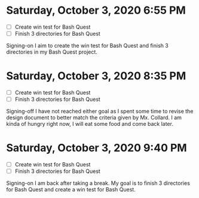 # Saturday, October 3, 2020 6:55 PM
- [ ] Create win test for Bash Quest
- [ ] Finish 3 directories for Bash Quest

Signing-on I aim to create the win test for Bash Quest and finish 3 directories in my Bash Quest project.

# Saturday, October 3, 2020 8:35 PM
- [ ] Create win test for Bash Quest
- [ ] Finish 3 directories for Bash Quest

Signing-off I have not reached either goal as I spent some time to revise the design document to better match the criteria given by Mx. Collard. I am kinda of hungry right now, I will eat some food and come back later.

# Saturday, October 3, 2020 9:40 PM
- [ ] Create win test for Bash Quest
- [ ] Finish 3 directories for Bash Quest

Signing-on I am back after taking a break. My goal is to finish 3 directories for Bash Quest and create a win test for Bash Quest.

